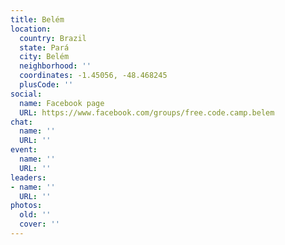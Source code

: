 ```yaml
---
title: Belém
location:
  country: Brazil
  state: Pará
  city: Belém
  neighborhood: ''
  coordinates: -1.45056, -48.468245
  plusCode: ''
social:
  name: Facebook page
  URL: https://www.facebook.com/groups/free.code.camp.belem
chat:
  name: ''
  URL: ''
event:
  name: ''
  URL: ''
leaders:
- name: ''
  URL: ''
photos:
  old: ''
  cover: ''
---
```

